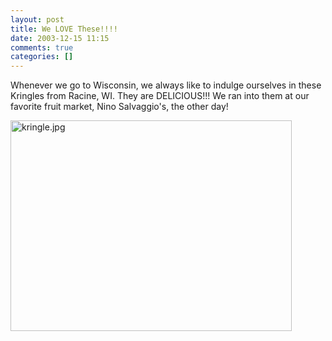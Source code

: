 ```yaml
---
layout: post
title: We LOVE These!!!!
date: 2003-12-15 11:15
comments: true
categories: []
---
```

Whenever we go to Wisconsin, we always like to indulge ourselves in these Kringles from Racine, WI. They are DELICIOUS!!! We ran into them at our favorite fruit market, Nino Salvaggio's, the other day!

<img alt="kringle.jpg" src="http://peterfilias.com/archives/kringle.jpg" width="450" height="337" border="0" />
